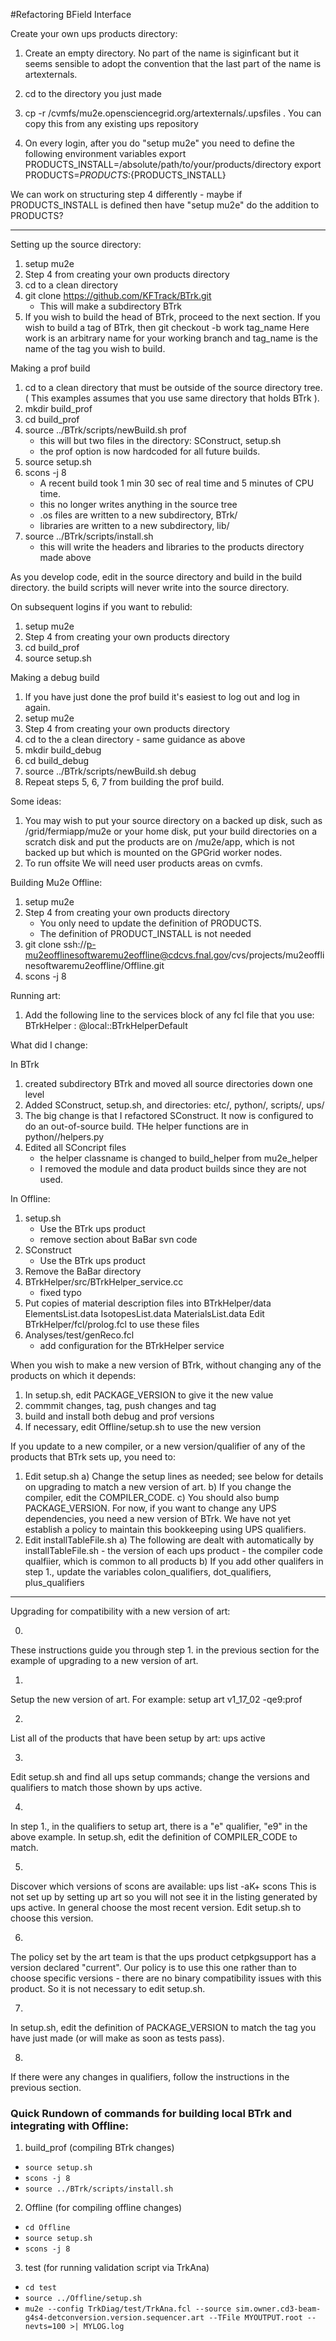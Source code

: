 #Refactoring BField Interface

Create your own ups products directory:

1. Create an empty directory. No part of the name is siginficant but it seems sensible
   to adopt the convention that the last part of the name is artexternals.

2. cd to the directory you just made

3. cp -r  /cvmfs/mu2e.opensciencegrid.org/artexternals/.upsfiles .
   You can copy this from any existing ups repository

4. On every login, after you do "setup mu2e"  you need to define the following environment variables
   export PRODUCTS_INSTALL=/absolute/path/to/your/products/directory
   export PRODUCTS=${PRODUCTS}:${PRODUCTS_INSTALL}

We can work on structuring step 4 differently - maybe if PRODUCTS_INSTALL is defined then have "setup mu2e" do
the addition to PRODUCTS?

-----------------------------------------------------------

Setting up the source directory:

1. setup mu2e
2. Step 4 from creating your own products directory
3. cd to a clean directory
4. git clone https://github.com/KFTrack/BTrk.git
    - This will make a subdirectory BTrk
5. If you wish to build the head of BTrk, proceed to the
   next section. If you wish to build a tag of BTrk, then
      git checkout -b work tag_name
   Here work is an arbitrary name for your working branch
   and tag_name is the name of the tag you wish to build.

Making a prof build
1. cd to a clean directory that must be outside of the source directory tree.
   ( This examples assumes that you use same directory that holds BTrk ).
2. mkdir build_prof
3. cd build_prof
4. source ../BTrk/scripts/newBuild.sh prof
   - this will but two files in the directory: SConstruct, setup.sh
   - the prof option is now hardcoded for all future builds.
5. source setup.sh
6. scons -j 8
    - A recent build took 1 min 30 sec of real time and 5 minutes of CPU time.
    - this no longer writes anything in the source tree
    - .os files are written to a new subdirectory, BTrk/
    - libraries are written to a new subdirectory, lib/
7. source ../BTrk/scripts/install.sh
    - this will write the headers and libraries to the products directory made above

As you develop code, edit in the source directory and build in the build directory.
the build scripts will never write into the source directory.

On subsequent logins if you want to rebulid:

1. setup mu2e
2. Step 4 from creating your own products directory
3. cd build_prof
4. source setup.sh

Making a debug build

1. If you have just done the prof build it's easiest to log out and log in again.
2. setup mu2e
3. Step 4 from creating your own products directory
4. cd to the a clean directory - same guidance as above
5. mkdir build_debug
6. cd build_debug
7. source ../BTrk/scripts/newBuild.sh debug
8. Repeat steps 5, 6, 7 from building the prof build.

Some ideas:
1. You may wish to put your source directory on a backed up disk, such as /grid/fermiapp/mu2e or your home disk,
   put your build directories on a scratch disk and put the products are on /mu2e/app, which is not backed up but which
   is mounted on the GPGrid worker nodes.
2. To run offsite We will need user products areas on cvmfs.


Building Mu2e Offline:

1. setup mu2e
2. Step 4 from creating your own products directory
    - You only need to update the definition of PRODUCTS.
    - The definition of PRODUCT_INSTALL is not needed
3. git clone ssh://p-mu2eofflinesoftwaremu2eoffline@cdcvs.fnal.gov/cvs/projects/mu2eofflinesoftwaremu2eoffline/Offline.git
4. scons -j 8

Running art:

1. Add the following line to the services block of any fcl file that you use:
     BTrkHelper : @local::BTrkHelperDefault

What did I change:

In BTrk
1. created subdirectory BTrk and moved all source directories down one level
2. Added SConstruct, setup.sh, and directories: etc/, python/, scripts/, ups/
3. The big change is that I refactored SConstruct. It now is configured to do
   an out-of-source build. THe helper functions are in python//helpers.py
4. Edited all SConcript files
    - the helper classname is changed to build_helper from mu2e_helper
    - I removed the module and data product builds since they are not used.

In Offline:
1. setup.sh
    - Use the BTrk ups product
    - remove section about BaBar svn code
2. SConstruct
    - Use the BTrk ups product
3. Remove the BaBar directory
4. BTrkHelper/src/BTrkHelper_service.cc
     - fixed typo
5. Put copies of material description files into BTrkHelper/data
     ElementsList.data
     IsotopesList.data
     MaterialsList.data
   Edit BTrkHelper/fcl/prolog.fcl to use these files
6. Analyses/test/genReco.fcl
     - add configuration for the BTrkHelper service

When you wish to make a new version of BTrk, without changing any of
the products on which it depends:

 1. In setup.sh, edit PACKAGE_VERSION to give it the new value
 2. commmit changes, tag, push changes and tag
 3. build and install both debug and prof versions
 4. If necessary, edit Offline/setup.sh to use the new version


If you update to a new compiler, or a new version/qualifier of any of the
products that BTrk sets up, you need to:
1. Edit setup.sh
    a) Change the setup lines as needed; see below for details on
       upgrading to match a new version of art.
    b) If you change the compiler, edit the COMPILER_CODE.
    c) You should also bump PACKAGE_VERSION.  For now, if you want to
       change any UPS dependencies, you need a new version of BTrk. We
       have not yet establish a policy to maintain this bookkeeping
       using UPS qualifiers.
2. Edit installTableFile.sh
    a) The following are dealt with automatically by installTableFile.sh
          - the version of each ups product
          - the compiler code qualfiier, which is common to all products
    b) If you add other qualifers in step 1., update the variables
       colon_qualifiers, dot_qualifiers, plus_qualifiers

---------------------------------------------------------------------------
Upgrading for compatibility with a new version of art:

0.
These instructions guide you through step 1. in the previous section
for the example of upgrading to a new version of art.

1.
Setup the new version of art. For example:
 setup art v1_17_02 -qe9:prof

2.
List all of the products that have been setup by art:
ups active

3.
Edit setup.sh and find all ups setup commands; change the versions
and qualifiers to match those shown by ups active.

4.
In step 1., in the qualifiers to setup art, there is a "e" qualifier,
"e9" in the above example. In setup.sh, edit the definition of
COMPILER_CODE to match.

5.
Discover which versions of scons are available:
ups list -aK+ scons
This is not set up by setting up art so you will not see it in the
listing generated by ups active. In general choose the most recent version.
Edit setup.sh to choose this version.

6.
The policy set by the art team is that the ups product cetpkgsupport has
a version declared "current".  Our policy is to use this one rather than
to choose specific versions - there are no binary compatibility issues with
this product.  So it is not necessary to edit setup.sh.

7.
In setup.sh, edit the definition of PACKAGE_VERSION to match the tag
you have just made (or will make as soon as tests pass).

8.
If there were any changes in qualifiers, follow the instructions
in the previous section.

### Quick Rundown of commands for building local BTrk and integrating with Offline:
1. build_prof (compiling BTrk changes)
  * `source setup.sh`
  * `scons -j 8`
  * `source ../BTrk/scripts/install.sh`
2. Offline (for compiling offline changes)
  * `cd Offline`
  * `source setup.sh`
  * `scons -j 8`
3. test (for running validation script via TrkAna)
  * `cd test`
  * `source ../Offline/setup.sh`
  * `mu2e --config TrkDiag/test/TrkAna.fcl --source sim.owner.cd3-beam-g4s4-detconversion.version.sequencer.art --TFile MYOUTPUT.root --nevts=100 >| MYLOG.log`
